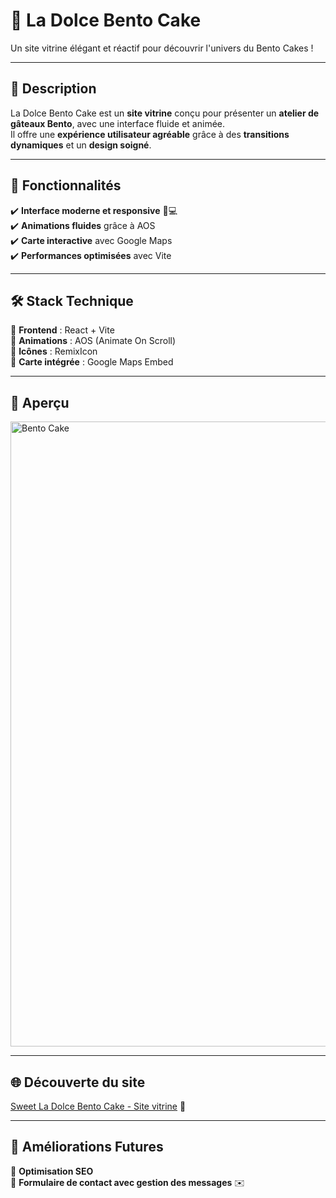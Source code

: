 # 🍰 La Dolce Bento Cake  

Un site vitrine élégant et réactif pour découvrir l'univers du Bento Cakes !  

---

## 🌟 Description  
La Dolce Bento Cake est un **site vitrine** conçu pour présenter un **atelier de gâteaux Bento**, avec une interface fluide et animée.  
Il offre une **expérience utilisateur agréable** grâce à des **transitions dynamiques** et un **design soigné**.  

---

## 🚀 Fonctionnalités  

✔️ **Interface moderne et responsive** 📱💻  
✔️ **Animations fluides** grâce à AOS  
✔️ **Carte interactive** avec Google Maps  
✔️ **Performances optimisées** avec Vite  

---

## 🛠️ Stack Technique  

🔹 **Frontend** : React + Vite  
🔹 **Animations** : AOS (Animate On Scroll)  
🔹 **Icônes** : RemixIcon  
🔹 **Carte intégrée** : Google Maps Embed  

---

## 📸 Aperçu  

<img src="https://github.com/user-attachments/assets/3b13820e-0b38-4022-820f-1fbce50d50d1" alt="Bento Cake" width="1000"/>

---

## 🌐 Découverte du site

[Sweet La Dolce Bento Cake - Site vitrine](https://casabmb.github.io/bento-cake/) 🚀

---

## 📌 Améliorations Futures  

🔹 **Optimisation SEO**  
🔹 **Formulaire de contact avec gestion des messages** ✉️  
